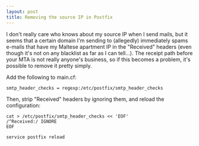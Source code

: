```yaml
---
layout: post
title: Removing the source IP in Postfix
---
```


I don't really care who knows about my source IP when I send mails, but it
seems that a certain domain I'm sending to (allegedly) immediately spams
e-mails that have my Maltese apartment IP in the "Received" headers (even
though it's not on any blacklist as far as I can tell...). The receipt path
before your MTA is not really anyone's business, so if this becomes a problem,
it's possible to remove it pretty simply.

Add the following to main.cf:

    smtp_header_checks = regexp:/etc/postfix/smtp_header_checks

Then, strip "Received" headers by ignoring them, and reload the configuration:

    cat > /etc/postfix/smtp_header_checks << 'EOF'
    /^Received:/ IGNORE
    EOF

    service postfix reload
